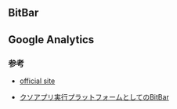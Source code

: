 BitBar
--

## Google Analytics

### 参考

- [official site](https://getbitbar.com/)

- [クソアプリ実行プラットフォームとしてのBitBar](https://www.artifactsauce.info/posts/2016/12/09/bitbar-as-a-platform-for-fxxking-app)
